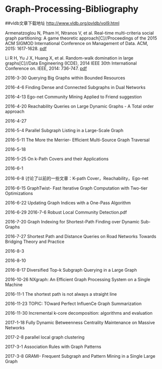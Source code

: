 # Graph-Processing-Bibliography

##vldb文章下载地址
http://www.vldb.org/pvldb/vol9.html


Armenatzoglou N, Pham H, Ntranos V, et al. Real-time multi-criteria social graph partitioning: A game theoretic approach[C]//Proceedings of the 2015 ACM SIGMOD International Conference on Management of Data. ACM, 2015: 1617-1628.
[pdf](http://infolab.usc.edu/DocsDemos/SIGMOD15_RMGP.pdf)

Li R H, Yu J X, Huang X, et al. Random-walk domination in large graphs[C]//Data Engineering (ICDE), 2014 IEEE 30th International Conference on. IEEE, 2014: 736-747.
[pdf](http://www.szudatalab.com/wp-content/uploads/2016/04/rwdom.pdf)

2016-3-30
Querying Big Graphs within Bounded Resources

2016-4-6
Finding Dense and Connected Subgraphs in Dual Networks

2016-4-13
Ego-net Community Mining Applied to Friend suggestion

2016-4-20
Reachability Queries on Large Dynamic Graphs - A Total order approach

2016-4-27

2016-5-4
Parallel Subgraph Listing in a Large-Scale Graph

2016-5-11
The More the Merrier- Efficient Multi-Source Graph Traversal

2016-5-18

2016-5-25
On k-Path Covers and their Applications

2016-6-1

2016-6-8
讨论了以前的一些文章：K-path Cover，Reachability，Ego-net

2016-6-15
GraphTwist- Fast Iterative Graph Computation with Two-tier Optimizations

2016-6-22
Updating Graph Indices with a One-Pass Algorithm

2016-6-29
2016-7-6
Robust Local Community Detection.pdf

2016-7-20
Graph Indexing for Shortest-Path Finding over Dynamic Sub-Graphs


2016-7-27
Shortest Path and Distance Queries on Road Networks Towards Bridging Theory and Practice

2016-8-3

2016-8-10

2016-8-17
Diversified Top-k Subgraph Querying in a Large Graph


2016-10-26
NXgraph: An Efficient Graph Processing System on a Single Machine

2016-11-1
The shortest path is not always a straight line

2016-11-23
TOPIC: TOward Perfect InfluenCe Graph Summarization

2016-11-30
Incremental k-core decomposition: algorithms and evaluation

2017-1-18
Fully Dynamic Betweenness Centrality Maintenance on Massive Networks

2017-2-8
parallel local graph clustering

2017-3-1
Association Rules with Graph Patterns

2017-3-8
GRAMI- Frequent Subgraph and Pattern Mining in a Single Large Graph



